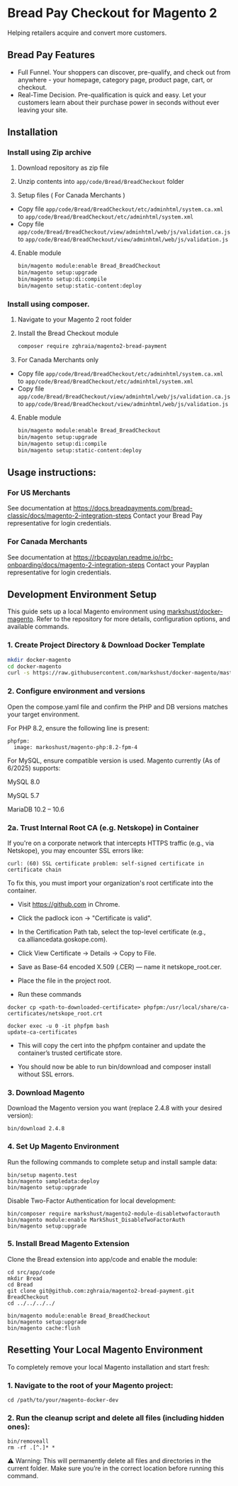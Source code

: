 Bread Pay Checkout for Magento 2
=============================

Helping retailers acquire and convert more customers.

Bread Pay Features
----------------------

* Full Funnel. Your shoppers can discover, pre-qualify, and check out from anywhere - your homepage, 
category page, product page, cart, or checkout. 
* Real-Time Decision. Pre-qualification is quick and easy. Let your customers learn 
about their purchase power in seconds without ever leaving your site.

Installation
------------

### Install using Zip archive

1. Download repository as zip file

2. Unzip contents into `app/code/Bread/BreadCheckout` folder

3. Setup files ( For Canada Merchants )

- Copy file `app/code/Bread/BreadCheckout/etc/adminhtml/system.ca.xml` to `app/code/Bread/BreadCheckout/etc/adminhtml/system.xml`
- Copy file `app/code/Bread/BreadCheckout/view/adminhtml/web/js/validation.ca.js` to `app/code/Bread/BreadCheckout/view/adminhtml/web/js/validation.js`


4. Enable module
    ```bash
    bin/magento module:enable Bread_BreadCheckout
    bin/magento setup:upgrade
    bin/magento setup:di:compile
    bin/magento setup:static-content:deploy
    ```

### Install using composer. 

1. Navigate to your Magento 2 root folder

2. Install the Bread Checkout module    
     ```bash
     composer require zghraia/magento2-bread-payment
     ```
3. For Canada Merchants only

- Copy file `app/code/Bread/BreadCheckout/etc/adminhtml/system.ca.xml` to `app/code/Bread/BreadCheckout/etc/adminhtml/system.xml`
- Copy file `app/code/Bread/BreadCheckout/view/adminhtml/web/js/validation.ca.js` to `app/code/Bread/BreadCheckout/view/adminhtml/web/js/validation.js`

4. Enable module
    ```bash
    bin/magento module:enable Bread_BreadCheckout
    bin/magento setup:upgrade
    bin/magento setup:di:compile
    bin/magento setup:static-content:deploy
    ```
    

## Usage instructions:

### For US Merchants
See documentation at https://docs.breadpayments.com/bread-classic/docs/magento-2-integration-steps
Contact your Bread Pay representative for login credentials.

### For Canada Merchants
See documentation at https://rbcpayplan.readme.io/rbc-onboarding/docs/magento-2-integration-steps 
Contact your Payplan representative for login credentials.


## Development Environment Setup

This guide sets up a local Magento environment using [markshust/docker-magento](https://github.com/markshust/docker-magento). Refer to the repository for more details, configuration options, and available commands.


### 1. Create Project Directory & Download Docker Template

```bash
mkdir docker-magento
cd docker-magento
curl -s https://raw.githubusercontent.com/markshust/docker-magento/master/lib/template | bash
```

### 2. Configure environment and versions
Open the compose.yaml file and confirm the PHP and DB versions matches your target environment.

For PHP 8.2, ensure the following line is present:
```
phpfpm:
  image: markoshust/magento-php:8.2-fpm-4
```

For MySQL, ensure compatible version is used. Magento currently (As of 6/2025) supports:

MySQL 8.0

MySQL 5.7

MariaDB 10.2 – 10.6

### 2a. Trust Internal Root CA (e.g. Netskope) in Container
If you're on a corporate network that intercepts HTTPS traffic (e.g., via Netskope), you may encounter SSL errors like:

```
curl: (60) SSL certificate problem: self-signed certificate in certificate chain
```
To fix this, you must import your organization's root certificate into the container.

* Visit https://github.com in Chrome.

* Click the padlock icon → "Certificate is valid".

* In the Certification Path tab, select the top-level certificate (e.g., ca.alliancedata.goskope.com).

* Click View Certificate → Details → Copy to File.

* Save as Base-64 encoded X.509 (.CER) — name it netskope_root.cer.

* Place the file in the project root.

* Run these commands

```
docker cp <path-to-downloaded-certificate> phpfpm:/usr/local/share/ca-certificates/netskope_root.crt
```
```
docker exec -u 0 -it phpfpm bash
update-ca-certificates
```

* This will copy the cert into the phpfpm container and update the container’s trusted certificate store.

* You should now be able to run bin/download and composer install without SSL errors.


### 3. Download Magento
Download the Magento version you want (replace 2.4.8 with your desired version):

```
bin/download 2.4.8
```

### 4. Set Up Magento Environment
Run the following commands to complete setup and install sample data:

```
bin/setup magento.test
bin/magento sampledata:deploy
bin/magento setup:upgrade
```
Disable Two-Factor Authentication for local development:
```
bin/composer require markshust/magento2-module-disabletwofactorauth
bin/magento module:enable MarkShust_DisableTwoFactorAuth
bin/magento setup:upgrade
```

### 5. Install Bread Magento Extension
Clone the Bread extension into app/code and enable the module:
```
cd src/app/code
mkdir Bread
cd Bread
git clone git@github.com:zghraia/magento2-bread-payment.git BreadCheckout
cd ../../../../

bin/magento module:enable Bread_BreadCheckout
bin/magento setup:upgrade
bin/magento cache:flush
```

## Resetting Your Local Magento Environment
To completely remove your local Magento installation and start fresh:

### 1. Navigate to the root of your Magento project:

```
cd /path/to/your/magento-docker-dev
```
### 2. Run the cleanup script and delete all files (including hidden ones):

```
bin/removeall
rm -rf .[^.]* * 
```
⚠️ Warning: This will permanently delete all files and directories in the current folder. Make sure you’re in the correct location before running this command.

